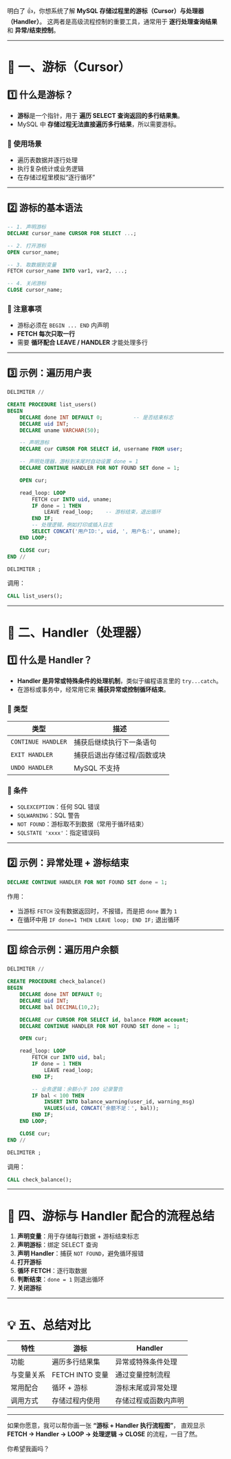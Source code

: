明白了 👍，你想系统了解 **MySQL 存储过程里的游标（Cursor）与处理器（Handler）**。
这两者是高级流程控制的重要工具，通常用于 **逐行处理查询结果** 和 **异常/结束控制**。

---

# 🧩 一、游标（Cursor）

## 1️⃣ 什么是游标？

* **游标**是一个指针，用于 **遍历 SELECT 查询返回的多行结果集**。
* MySQL 中 **存储过程无法直接遍历多行结果**，所以需要游标。

### 🔹 使用场景

* 遍历表数据并逐行处理
* 执行复杂统计或业务逻辑
* 在存储过程里模拟“逐行循环”

---

## 2️⃣ 游标的基本语法

```sql
-- 1. 声明游标
DECLARE cursor_name CURSOR FOR SELECT ...;

-- 2. 打开游标
OPEN cursor_name;

-- 3. 取数据到变量
FETCH cursor_name INTO var1, var2, ...;

-- 4. 关闭游标
CLOSE cursor_name;
```

### 🔹 注意事项

* 游标必须在 `BEGIN ... END` 内声明
* **FETCH 每次只取一行**
* 需要 **循环配合 LEAVE / HANDLER** 才能处理多行

---

## 3️⃣ 示例：遍历用户表

```sql
DELIMITER //

CREATE PROCEDURE list_users()
BEGIN
    DECLARE done INT DEFAULT 0;          -- 是否结束标志
    DECLARE uid INT;
    DECLARE uname VARCHAR(50);

    -- 声明游标
    DECLARE cur CURSOR FOR SELECT id, username FROM user;

    -- 声明处理器，游标到末尾时自动设置 done = 1
    DECLARE CONTINUE HANDLER FOR NOT FOUND SET done = 1;

    OPEN cur;

    read_loop: LOOP
        FETCH cur INTO uid, uname;
        IF done = 1 THEN
            LEAVE read_loop;    -- 游标结束，退出循环
        END IF;
        -- 处理逻辑，例如打印或插入日志
        SELECT CONCAT('用户ID:', uid, ', 用户名:', uname);
    END LOOP;

    CLOSE cur;
END //

DELIMITER ;
```

调用：

```sql
CALL list_users();
```

---

# 🧩 二、Handler（处理器）

## 1️⃣ 什么是 Handler？

* **Handler 是异常或特殊条件的处理机制**，类似于编程语言里的 `try...catch`。
* 在游标或事务中，经常用它来 **捕获异常或控制循环结束**。

### 🔹 类型

| 类型                 | 描述             |
| ------------------ | -------------- |
| `CONTINUE HANDLER` | 捕获后继续执行下一条语句   |
| `EXIT HANDLER`     | 捕获后退出存储过程/函数或块 |
| `UNDO HANDLER`     | MySQL 不支持      |

### 🔹 条件

* `SQLEXCEPTION`：任何 SQL 错误
* `SQLWARNING`：SQL 警告
* `NOT FOUND`：游标取不到数据（常用于循环结束）
* `SQLSTATE 'xxxx'`：指定错误码

---

## 2️⃣ 示例：异常处理 + 游标结束

```sql
DECLARE CONTINUE HANDLER FOR NOT FOUND SET done = 1;
```

作用：

* 当游标 `FETCH` 没有数据返回时，不报错，而是把 `done` 置为 `1`
* 在循环中用 `IF done=1 THEN LEAVE loop; END IF;` 退出循环

---

## 3️⃣ 综合示例：遍历用户余额

```sql
DELIMITER //

CREATE PROCEDURE check_balance()
BEGIN
    DECLARE done INT DEFAULT 0;
    DECLARE uid INT;
    DECLARE bal DECIMAL(10,2);

    DECLARE cur CURSOR FOR SELECT id, balance FROM account;
    DECLARE CONTINUE HANDLER FOR NOT FOUND SET done = 1;

    OPEN cur;

    read_loop: LOOP
        FETCH cur INTO uid, bal;
        IF done = 1 THEN
            LEAVE read_loop;
        END IF;

        -- 业务逻辑：余额小于 100 记录警告
        IF bal < 100 THEN
            INSERT INTO balance_warning(user_id, warning_msg)
            VALUES(uid, CONCAT('余额不足：', bal));
        END IF;
    END LOOP;

    CLOSE cur;
END //

DELIMITER ;
```

调用：

```sql
CALL check_balance();
```

---

# 🧩 四、游标与 Handler 配合的流程总结

1. **声明变量**：用于存储每行数据 + 游标结束标志
2. **声明游标**：绑定 SELECT 查询
3. **声明 Handler**：捕获 `NOT FOUND`，避免循环报错
4. **打开游标**
5. **循环 FETCH**：逐行取数据
6. **判断结束**：`done = 1` 则退出循环
7. **关闭游标**

---

# 💡 五、总结对比

| 特性    | 游标            | Handler    |
| ----- | ------------- | ---------- |
| 功能    | 遍历多行结果集       | 异常或特殊条件处理  |
| 与变量关系 | FETCH INTO 变量 | 通过变量控制流程   |
| 常用配合  | 循环 + 游标       | 游标末尾或异常处理  |
| 调用方式  | 存储过程内使用       | 存储过程或函数内声明 |

---

如果你愿意，我可以帮你画一张 **“游标 + Handler 执行流程图”**，
直观显示 **FETCH → Handler → LOOP → 处理逻辑 → CLOSE** 的流程，一目了然。

你希望我画吗？

